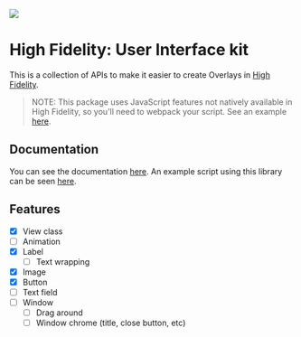 ![](https://img.shields.io/badge/status-stale-orange.svg)

# High Fidelity: User Interface kit

This is a collection of APIs to make it easier to create Overlays in [High Fidelity](https://highfidelity.com).

> NOTE: This package uses JavaScript features not natively available in High Fidelity,
> so you'll need to webpack your script. See an example [here](https://github.com/jjv360/HF-Starter).

## Documentation

You can see the documentation [here](./docs/index.html).
An example script using this library can be seen [here](https://github.com/jjv360/HF-Zone-Message).

## Features

- [x] View class
- [ ] Animation
- [x] Label
  - [ ] Text wrapping
- [x] Image
- [x] Button
- [ ] Text field
- [ ] Window
  - [ ] Drag around
  - [ ] Window chrome (title, close button, etc)
